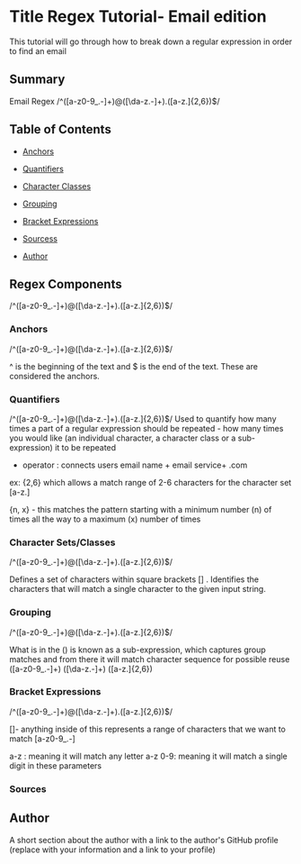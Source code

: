# Title Regex Tutorial- Email edition
This tutorial will go through how to break down a regular expression in order to find an email
## Summary
Email Regex
 /^([a-z0-9_\.-]+)@([\da-z\.-]+)\.([a-z\.]{2,6})$/

## Table of Contents

- [Anchors](#anchors)
- [Quantifiers](#quantifiers)

- [Character Classes](#character-classes)

- [Grouping](#grouping)
- [Bracket Expressions](#bracket-expressions)

- [Sourcess](#sources)
- [Author](#author)


## Regex Components

 /^([a-z0-9_\.-]+)@([\da-z\.-]+)\.([a-z\.]{2,6})$/
### Anchors

/^([a-z0-9_\.-]+)@([\da-z\.-]+)\.([a-z\.]{2,6})$/

^ is the beginning of the text and $ is the end of the text. These are considered the anchors. 
### Quantifiers

/^([a-z0-9_\.-]+)@([\da-z\.-]+)\.([a-z\.]{2,6})$/
Used to quantify how many times a part of a regular expression should be repeated - how many times you would like (an individual character, a character class or a sub-expression) it to be repeated

+ operator : connects users email name + email service+ .com
 
ex:
{2,6} which allows a match range of 2-6 characters for the character set [a-z\.]

{n, x} - this matches the pattern starting with a minimum number (n) of times all the way to a maximum (x) number of times


### Character Sets/Classes

/^([a-z0-9_\.-]+)@([\da-z\.-]+)\.([a-z\.]{2,6})$/

Defines a set of characters within square brackets [] . Identifies the characters that will match a single character to the given input string. 
### Grouping

/^([a-z0-9_\.-]+)@([\da-z\.-]+)\.([a-z\.]{2,6})$/

What is in the () is known as a sub-expression, which captures group matches and from there it will match character sequence for possible reuse
([a-z0-9_\.-]+)
([\da-z\.-]+)
([a-z\.]{2,6})

### Bracket Expressions


/^([a-z0-9_\.-]+)@([\da-z\.-]+)\.([a-z\.]{2,6})$/

[]- anything inside of this represents a range of characters that we want to match 
[a-z0-9_\.-]

a-z : meaning it will match any letter a-z 
0-9: meaning it will match a single digit in these parameters


### Sources

## Author

A short section about the author with a link to the author's GitHub profile (replace with your information and a link to your profile)

